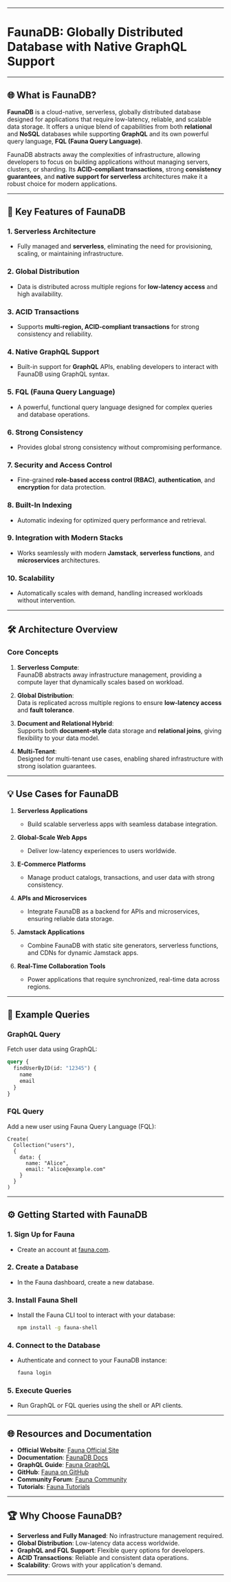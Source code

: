 
---

# **FaunaDB**: Globally Distributed Database with Native GraphQL Support

---

## 🌐 **What is FaunaDB?**

**FaunaDB** is a cloud-native, serverless, globally distributed database designed for applications that require low-latency, reliable, and scalable data storage. It offers a unique blend of capabilities from both **relational** and **NoSQL** databases while supporting **GraphQL** and its own powerful query language, **FQL (Fauna Query Language)**.

FaunaDB abstracts away the complexities of infrastructure, allowing developers to focus on building applications without managing servers, clusters, or sharding. Its **ACID-compliant transactions**, strong **consistency guarantees**, and **native support for serverless** architectures make it a robust choice for modern applications.

---

## 🚀 **Key Features of FaunaDB**

### 1. **Serverless Architecture**
   - Fully managed and **serverless**, eliminating the need for provisioning, scaling, or maintaining infrastructure.

### 2. **Global Distribution**
   - Data is distributed across multiple regions for **low-latency access** and high availability.

### 3. **ACID Transactions**
   - Supports **multi-region, ACID-compliant transactions** for strong consistency and reliability.

### 4. **Native GraphQL Support**
   - Built-in support for **GraphQL** APIs, enabling developers to interact with FaunaDB using GraphQL syntax.

### 5. **FQL (Fauna Query Language)**
   - A powerful, functional query language designed for complex queries and database operations.

### 6. **Strong Consistency**
   - Provides global strong consistency without compromising performance.

### 7. **Security and Access Control**
   - Fine-grained **role-based access control (RBAC)**, **authentication**, and **encryption** for data protection.

### 8. **Built-In Indexing**
   - Automatic indexing for optimized query performance and retrieval.

### 9. **Integration with Modern Stacks**
   - Works seamlessly with modern **Jamstack**, **serverless functions**, and **microservices** architectures.

### 10. **Scalability**
   - Automatically scales with demand, handling increased workloads without intervention.

---

## 🛠️ **Architecture Overview**

### **Core Concepts**

1. **Serverless Compute**:  
   FaunaDB abstracts away infrastructure management, providing a compute layer that dynamically scales based on workload.

2. **Global Distribution**:  
   Data is replicated across multiple regions to ensure **low-latency access** and **fault tolerance**.

3. **Document and Relational Hybrid**:  
   Supports both **document-style** data storage and **relational joins**, giving flexibility to your data model.

4. **Multi-Tenant**:  
   Designed for multi-tenant use cases, enabling shared infrastructure with strong isolation guarantees.

---

## 💡 **Use Cases for FaunaDB**

1. **Serverless Applications**  
   - Build scalable serverless apps with seamless database integration.

2. **Global-Scale Web Apps**  
   - Deliver low-latency experiences to users worldwide.

3. **E-Commerce Platforms**  
   - Manage product catalogs, transactions, and user data with strong consistency.

4. **APIs and Microservices**  
   - Integrate FaunaDB as a backend for APIs and microservices, ensuring reliable data storage.

5. **Jamstack Applications**  
   - Combine FaunaDB with static site generators, serverless functions, and CDNs for dynamic Jamstack apps.

6. **Real-Time Collaboration Tools**  
   - Power applications that require synchronized, real-time data across regions.

---

## 📝 **Example Queries**

### **GraphQL Query**

Fetch user data using GraphQL:

```graphql
query {
  findUserByID(id: "12345") {
    name
    email
  }
}
```

### **FQL Query**

Add a new user using Fauna Query Language (FQL):

```fql
Create(
  Collection("users"),
  {
    data: {
      name: "Alice",
      email: "alice@example.com"
    }
  }
)
```

---

## ⚙️ **Getting Started with FaunaDB**

### **1. Sign Up for Fauna**

- Create an account at [fauna.com](https://fauna.com).

### **2. Create a Database**

- In the Fauna dashboard, create a new database.

### **3. Install Fauna Shell**

- Install the Fauna CLI tool to interact with your database:

  ```bash
  npm install -g fauna-shell
  ```

### **4. Connect to the Database**

- Authenticate and connect to your FaunaDB instance:

  ```bash
  fauna login
  ```

### **5. Execute Queries**

- Run GraphQL or FQL queries using the shell or API clients.

---

## 🌐 **Resources and Documentation**

- **Official Website**: [Fauna Official Site](https://fauna.com/)
- **Documentation**: [FaunaDB Docs](https://docs.fauna.com/)
- **GraphQL Guide**: [Fauna GraphQL](https://docs.fauna.com/fauna/current/api/graphql/)
- **GitHub**: [Fauna on GitHub](https://github.com/fauna/faunadb-js)
- **Community Forum**: [Fauna Community](https://forums.fauna.com/)
- **Tutorials**: [Fauna Tutorials](https://fauna.com/resources/tutorials)

---

## 🏆 **Why Choose FaunaDB?**

- **Serverless and Fully Managed**: No infrastructure management required.
- **Global Distribution**: Low-latency data access worldwide.
- **GraphQL and FQL Support**: Flexible query options for developers.
- **ACID Transactions**: Reliable and consistent data operations.
- **Scalability**: Grows with your application's demand.

---
